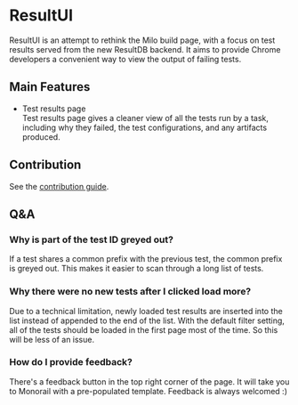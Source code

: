 # ResultUI
ResultUI is an attempt to rethink the Milo build page, with a focus on test results served from the new ResultDB backend.
It aims to provide Chrome developers a convenient way to view the output of failing tests.

## Main Features
* Test results page  
  Test results page gives a cleaner view of all the tests run by a task, including why they failed, the test configurations, and any artifacts produced.

## Contribution
See the [contribution guide](docs/contribution.md).

## Q&A
### Why is part of the test ID greyed out?
If a test shares a common prefix with the previous test, the common prefix is greyed out. This makes it easier to scan through a long list of tests.
### Why there were no new tests after I clicked load more?
Due to a technical limitation, newly loaded test results are inserted into the list instead of appended to the end of the list. With the default filter setting, all of the tests should be loaded in the first page most of the time. So this will be less of an issue.
### How do I provide feedback?
There's a feedback button in the top right corner of the page. It will take you to Monorail with a pre-populated template. Feedback is always welcomed :)
